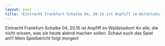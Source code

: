 ```yaml
---
layout: post
title: "Eintracht Frankfurt-Schalke 04, 20.15 ist Anpfiff im Waldstadion!"
---
```


Eintracht Frankfurt-Schalke 04, 20.15 ist Anpfiff im Waldstadion! An alle, die nicht wissen, was sie heute abend machen sollen: Schaut euch das Spiel an!!! Mein Spielbericht folgt morgen!
